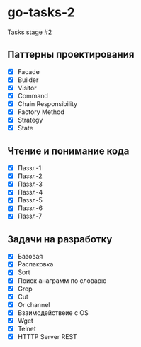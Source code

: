 # go-tasks-2

Tasks stage #2

## Паттерны проектирования

- [x] Facade
- [x] Builder
- [x] Visitor
- [x] Command
- [x] Chain Responsibility
- [x] Factory Method
- [x] Strategy
- [x] State

## Чтение и понимание кода

- [x] Паззл-1  
- [x] Паззл-2
- [x] Паззл-3
- [x] Паззл-4
- [x] Паззл-5
- [x] Паззл-6
- [x] Паззл-7

## Задачи на разработку

- [x] Базовая
- [x] Распаковка
- [x] Sort
- [x] Поиск анаграмм по словарю
- [x] Grep
- [x] Cut
- [x] Or channel
- [x] Взаимодействеие с OS
- [x] Wget
- [x] Telnet
- [x] HTTTP Server REST
